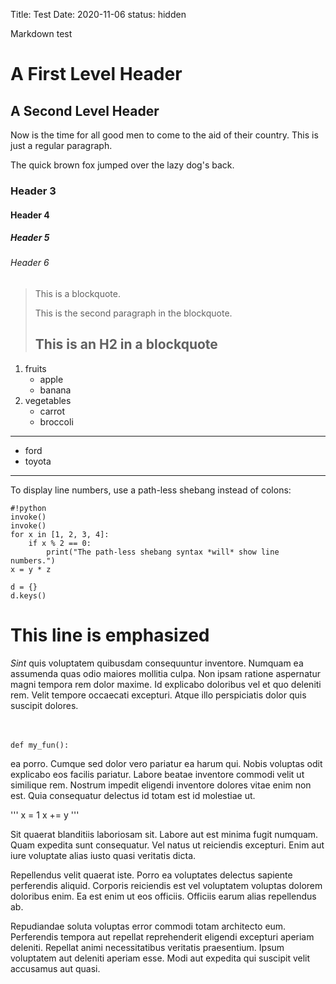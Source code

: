 Title: Test
Date: 2020-11-06
status: hidden


Markdown test

A First Level Header
====================

A Second Level Header
---------------------

Now is the time for all good men to come to
the aid of their country. This is just a
regular paragraph.

The quick brown fox jumped over the lazy
dog's back.

### Header 3

#### Header 4

##### Header 5

###### Header 6

> This is a blockquote.
> 
> This is the second paragraph in the blockquote.
>
> ## This is an H2 in a blockquote


1. fruits
    * apple
    * banana
2. vegetables
    - carrot
    - broccoli

---

- ford
- toyota

---


To display line numbers, use a path-less shebang instead of colons:

    #!python
    invoke()
    invoke()
    for x in [1, 2, 3, 4]:
        if x % 2 == 0:
            print("The path-less shebang syntax *will* show line numbers.")
    x = y * z

    d = {}
    d.keys()



# This line is emphasized

*Sint* quis voluptatem quibusdam consequuntur inventore. Numquam ea assumenda quas odio maiores mollitia culpa. Non ipsam ratione aspernatur magni tempora rem dolor maxime. Id explicabo doloribus vel et quo deleniti rem. Velit tempore occaecati excepturi. Atque illo perspiciatis dolor quis suscipit dolores.
<br/>
<br/>
<br/>

`def my_fun():`

ea porro. Cumque sed dolor vero pariatur ea harum qui. Nobis voluptas odit explicabo eos facilis pariatur. Labore beatae inventore commodi velit ut similique rem. Nostrum impedit eligendi inventore dolores vitae enim non est. Quia consequatur delectus id totam est id molestiae ut.

'''
x = 1
x += y
'''

Sit quaerat blanditiis laboriosam sit. Labore aut est minima fugit numquam. Quam expedita sunt consequatur. Vel natus ut reiciendis excepturi. Enim aut iure voluptate alias iusto quasi veritatis dicta.

Repellendus velit quaerat iste. Porro ea voluptates delectus sapiente perferendis aliquid. Corporis reiciendis est vel voluptatem voluptas dolorem doloribus enim. Ea est enim ut eos officiis. Officiis earum alias repellendus ab.

Repudiandae soluta voluptas error commodi totam architecto eum. Perferendis tempora aut repellat reprehenderit eligendi excepturi aperiam deleniti. Repellat animi necessitatibus veritatis praesentium. Ipsum voluptatem aut deleniti aperiam esse. Modi aut expedita qui suscipit velit accusamus aut quasi.
